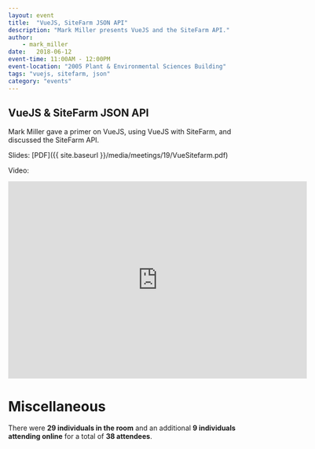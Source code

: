 ```yaml
---
layout: event
title:  "VueJS, SiteFarm JSON API"
description: "Mark Miller presents VueJS and the SiteFarm API."
author:
    - mark_miller
date:   2018-06-12
event-time: 11:00AM - 12:00PM
event-location: "2005 Plant & Environmental Sciences Building"
tags: "vuejs, sitefarm, json"
category: "events"
---
```


VueJS & SiteFarm JSON API
-

Mark Miller gave a primer on VueJS, using VueJS with SiteFarm, and discussed the SiteFarm API.

Slides: [PDF]({{ site.baseurl }}/media/meetings/19/VueSitefarm.pdf)

Video:

<iframe id="kaltura_player" src="https://cdnapisec.kaltura.com/p/1770401/sp/177040100/embedIframeJs/uiconf_id/29032722/partner_id/1770401?iframeembed=true&playerId=kaltura_player&entry_id=0_z6s9rx7q&flashvars[mediaProtocol]=rtmp&amp;flashvars[streamerType]=rtmp&amp;flashvars[streamerUrl]=rtmp://www.kaltura.com:1935&amp;flashvars[rtmpFlavors]=1&amp;flashvars[localizationCode]=en&amp;flashvars[leadWithHTML5]=true&amp;flashvars[sideBarContainer.plugin]=true&amp;flashvars[sideBarContainer.position]=left&amp;flashvars[sideBarContainer.clickToClose]=true&amp;flashvars[chapters.plugin]=true&amp;flashvars[chapters.layout]=vertical&amp;flashvars[chapters.thumbnailRotator]=false&amp;flashvars[streamSelector.plugin]=true&amp;flashvars[EmbedPlayer.SpinnerTarget]=videoHolder&amp;flashvars[dualScreen.plugin]=true&amp;&wid=0_ods4nc3d" width="608" height="402" allowfullscreen webkitallowfullscreen mozAllowFullScreen allow="autoplay *; fullscreen *; encrypted-media *" frameborder="0" title="Kaltura Player"></iframe>

Miscellaneous
=
There were **29 individuals in the room** and an additional **9 individuals attending online** for a total of **38 attendees**.
